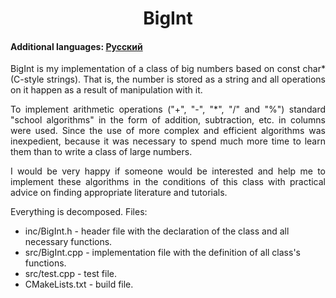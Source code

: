 <h1 align="center">BigInt</h1>
<h4>Additional languages: <a href="https://github.com/AlferovKirill/Study/blob/main/BigInt/README.RU.md">Русский</a></h4>

<p align="justify">BigInt is my implementation of a class of big numbers based on const char* (C-style strings). That is, the number is stored as a string and all operations on it happen as a result of manipulation with it.</p>

<p align="justify">To implement arithmetic operations ("+", "-", "*", "/" and "%") standard "school algorithms" in the form of addition, subtraction, etc. in columns were used. Since the use of more complex and efficient algorithms was inexpedient, because it was necessary to spend much more time to learn them than to write a class of large numbers.</p>

<p align="justify">I would be very happy if someone would be interested and help me to implement these algorithms in the conditions of this class with practical advice on finding appropriate literature and tutorials.</p>

<p align="justify">Everything is decomposed. Files:</p>

<ul>
  <li>inc/BigInt.h - header file with the declaration of the class and all necessary functions.</li>
  <li>src/BigInt.cpp - implementation file with the definition of all class's functions.</li>
  <li>src/test.cpp - test file.</li>
  <li>CMakeLists.txt - build file.</li>
</ul>
